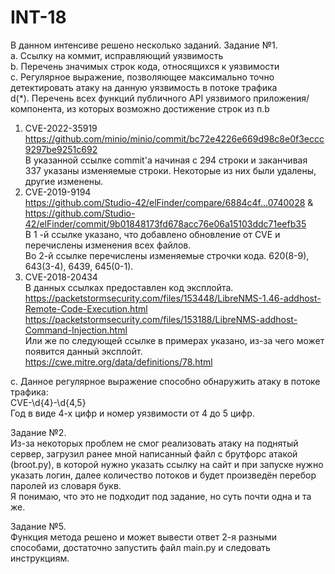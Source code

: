 # INT-18

В данном интенсиве решено несколько заданий.
Задание №1.\
a. Ссылку на коммит, исправляющий уязвимость\
b. Перечень значимых строк кода, относящихся к уязвимости\
c. Регулярное выражение, позволяющее максимально точно детектировать атаку на данную уязвимость в потоке трафика\
d(*). Перечень всех функций публичного API уязвимого приложения/компонента, из которых возможно достижение строк из п.b
1. CVE-2022-35919\
https://github.com/minio/minio/commit/bc72e4226e669d98c8e0f3eccc9297be9251c692 \
В указанной ссылке commit'a начиная с 294 строки и заканчивая 337 указаны изменяемые строки. Некоторые из них были удалены, другие изменены.
2. CVE-2019-9194\
https://github.com/Studio-42/elFinder/compare/6884c4f...0740028 & https://github.com/Studio-42/elFinder/commit/9b01848173fd678acc76e06a15103ddc71eefb35 \
В 1 -й ссылке указано, что добавлено обновление от CVE и перечислены изменения всех файлов.\
Во 2-й ссылке перечислены изменяемые строчки кода. 620(8-9), 643(3-4), 6439, 645(0-1).
3. CVE-2018-20434\
В данных ссылках предоставлен код эксплойта.\
https://packetstormsecurity.com/files/153448/LibreNMS-1.46-addhost-Remote-Code-Execution.html \
https://packetstormsecurity.com/files/153188/LibreNMS-addhost-Command-Injection.html \
Или же по следующей ссылке в примерах указано, из-за чего может появится данный эксплойт.\
https://cwe.mitre.org/data/definitions/78.html

c. Данное регулярное выражение способно обнаружить атаку в потоке трафика:\
CVE-\d{4}-\d{4,5}\
Год в виде 4-х цифр и номер уязвимости от 4 до 5 цифр.

Задание №2.\
Из-за некоторых проблем не смог реализовать атаку на поднятый сервер, загрузил ранее мной написанный файл с брутфорс атакой (broot.py), в которой нужно указать ссылку на сайт и при запуске нужно указать логин, далее количество потоков и будет произведён перебор паролей из словаря букв.\
Я понимаю, что это не подходит под задание, но суть почти одна и та же.

Задание №5.\
Функция метода решено и может вывести ответ 2-я разными способами, достаточно запустить файл main.py и следовать инструкциям.
